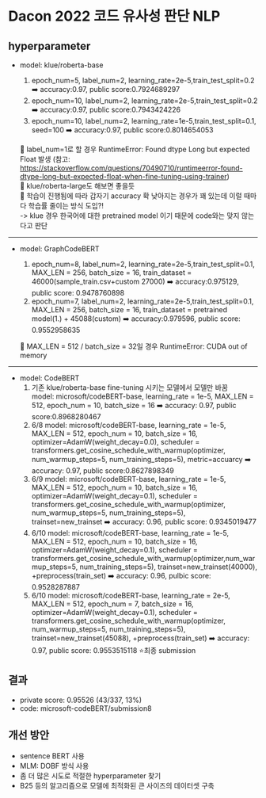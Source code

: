 # Dacon 2022 코드 유사성 판단 NLP
## hyperparameter

- model: klue/roberta-base
  1. epoch_num=5, label_num=2, learning_rate=2e-5,train_test_split=0.2 ➡️ accuracy:0.97, public score:0.7924689297
  2. epoch_num=10, label_num=2, learning_rate=2e-5,train_test_split=0.2 ➡️ accuracy:0.97, public score:0.7943424226
  3. epoch_num=10, label_num=2, learning_rate=1e-5,train_test_split=0.1, seed=100 ➡️ accuracy:0.97, public score:0.8014654053  
  
  📌 label_num=1로 할 경우 RuntimeError: Found dtype Long but expected Float 발생 (참고: https://stackoverflow.com/questions/70490710/runtimeerror-found-dtype-long-but-expected-float-when-fine-tuning-using-trainer)   
  📌 klue/roberta-large도 해보면 좋을듯   
  📌 학습이 진행됨에 따라 갑자기 accuracy 확 낮아지는 경우가 꽤 있는데 이럴 때마다 학습률 줄이는 방식 도입?!   
  -> klue 경우 한국어에 대한 pretrained model 이기 때문에 code와는 맞지 않는다고 판단
***
- model: GraphCodeBERT  
  1. epoch_num=8, label_num=2, learning_rate=2e-5,train_test_split=0.1, MAX_LEN = 256, batch_size = 16, train_dataset = 46000(sample_train.csv+custom 27000) ➡️ accuracy:0.975129, public score: 0.9478760898
  2. epoch_num=7, label_num=2, learning_rate=2e-5,train_test_split=0.1, MAX_LEN = 256, batch_size = 16, train_dataset = pretrained model(1.) + 45088(custom) ➡️ accuracy:0.979596, public score: 0.9552958635

  📌 MAX_LEN = 512 / batch_size = 32일 경우 RuntimeError: CUDA out of memory

***
- model: CodeBERT     
  1. 기존 klue/roberta-base fine-tuning 시키는 모델에서 모델만 바꿈   
   model: microsoft/codeBERT-base, learning_rate = 1e-5, MAX_LEN = 512, epoch_num = 10, batch_size = 16 ➡️ accuracy: 0.97, public score:0.8968280467
  2. 6/8 model: microsoft/codeBERT-base, learning_rate = 1e-5, MAX_LEN = 512, epoch_num = 10, batch_size = 16, optimizer=AdamW(weight_decay=0.0), scheduler = transformers.get_cosine_schedule_with_warmup(optimizer, num_warmup_steps=5, num_training_steps=5), metric=accuarcy ➡️ accuracy: 0.97, public score:0.8627898349
  3. 6/9 model: microsoft/codeBERT-base, learning_rate = 1e-5, MAX_LEN = 512, epoch_num = 10, batch_size = 16, optimizer=AdamW(weight_decay=0.1), scheduler = transformers.get_cosine_schedule_with_warmup(optimizer, num_warmup_steps=5, num_training_steps=5), trainset=new_trainset  ➡️ accuracy: 0.96, public score: 0.9345019477
  4. 6/10 model: microsoft/codeBERT-base, learning_rate = 1e-5, MAX_LEN = 512, epoch_num = 10, batch_size = 16, optimizer=AdamW(weight_decay=0.1), scheduler = transformers.get_cosine_schedule_with_warmup(optimizer,num_warmup_steps=5, num_training_steps=5), trainset=new_trainset(40000), +preprocess(train_set) ➡️ accuracy: 0.96, pulbic score: 0.9528287887
  5. 6/10 model: microsoft/codeBERT-base, learning_rate = 2e-5, MAX_LEN = 512, epoch_num = 7, batch_size = 16, optimizer=AdamW(weight_decay=0.1), scheduler = transformers.get_cosine_schedule_with_warmup(optimizer, num_warmup_steps=5, num_training_steps=5), trainset=new_trainset(45088), +preprocess(train_set) ➡️ accuracy: 0.97, public score: 0.9553515118 ⭐️최종 submission

## 결과
- private score: 0.95526 (43/337, 13%)
- code: microsoft-codeBERT/submission8

## 개선 방안
- sentence BERT 사용
- MLM: DOBF 방식 사용
- 좀 더 많은 시도로 적절한 hyperparameter 찾기
- B25 등의 알고리즘으로 모델에 최적화된 큰 사이즈의 데이터셋 구축
